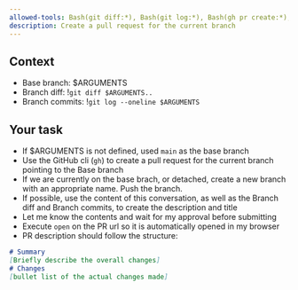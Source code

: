 ```yaml
---
allowed-tools: Bash(git diff:*), Bash(git log:*), Bash(gh pr create:*), Bash(open:*)
description: Create a pull request for the current branch
---
```


## Context

- Base branch: $ARGUMENTS
- Branch diff: !`git diff $ARGUMENTS..`
- Branch commits: !`git log --oneline $ARGUMENTS`

## Your task

- If $ARGUMENTS is not defined, used `main` as the base branch
- Use the GitHub cli (`gh`) to create a pull request for the current branch pointing to the Base branch
- If we are currently on the base brach, or detached, create a new branch with an appropriate name. Push the branch.
- If possible, use the content of this conversation, as well as the Branch diff and Branch commits, to create the description and title
- Let me know the contents and wait for my approval before submitting
- Execute `open` on the PR url so it is automatically opened in my browser
- PR description should follow the structure:
```md
# Summary
[Briefly describe the overall changes]
# Changes
[bullet list of the actual changes made]
```
